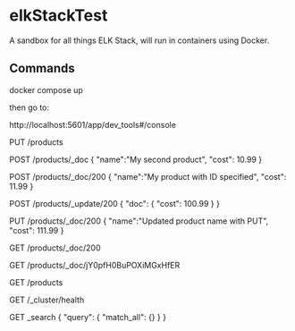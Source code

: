 # elkStackTest
A sandbox for all things ELK Stack, will run in containers using Docker.

## Commands
docker compose up

then go to:

http://localhost:5601/app/dev_tools#/console

PUT /products

POST /products/_doc
{
  "name":"My second product",
  "cost": 10.99
}

POST /products/_doc/200
{
  "name":"My product with ID specified",
  "cost": 11.99
}

POST /products/_update/200
{
  "doc": {
    "cost": 100.99
  }
}

PUT /products/_doc/200
{
  "name":"Updated product name with PUT",
  "cost": 111.99
}

GET /products/_doc/200

GET /products/_doc/jY0pfH0BuPOXiMGxHfER

GET /products

GET /_cluster/health

GET _search
{
  "query": {
    "match_all": {}
  }
}